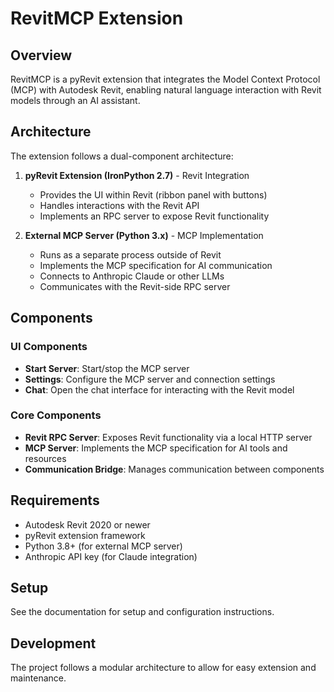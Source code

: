 # RevitMCP Extension

## Overview
RevitMCP is a pyRevit extension that integrates the Model Context Protocol (MCP) with Autodesk Revit, enabling natural language interaction with Revit models through an AI assistant.

## Architecture
The extension follows a dual-component architecture:

1. **pyRevit Extension (IronPython 2.7)** - Revit Integration
   - Provides the UI within Revit (ribbon panel with buttons)
   - Handles interactions with the Revit API
   - Implements an RPC server to expose Revit functionality
   
2. **External MCP Server (Python 3.x)** - MCP Implementation
   - Runs as a separate process outside of Revit
   - Implements the MCP specification for AI communication
   - Connects to Anthropic Claude or other LLMs
   - Communicates with the Revit-side RPC server

## Components

### UI Components
- **Start Server**: Start/stop the MCP server
- **Settings**: Configure the MCP server and connection settings
- **Chat**: Open the chat interface for interacting with the Revit model

### Core Components
- **Revit RPC Server**: Exposes Revit functionality via a local HTTP server
- **MCP Server**: Implements the MCP specification for AI tools and resources
- **Communication Bridge**: Manages communication between components

## Requirements
- Autodesk Revit 2020 or newer
- pyRevit extension framework
- Python 3.8+ (for external MCP server)
- Anthropic API key (for Claude integration)

## Setup
See the documentation for setup and configuration instructions.

## Development
The project follows a modular architecture to allow for easy extension and maintenance. 